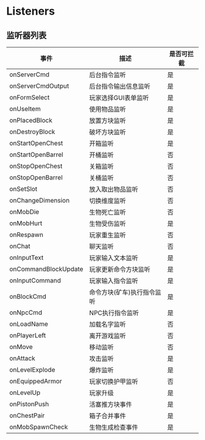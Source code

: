 # Listeners
## 监听器列表

事件 | 描述 | 是否可拦截
-|-|-
onServerCmd | 后台指令监听 | 是
onServerCmdOutput | 后台指令输出信息监听 | 是
onFormSelect | 玩家选择GUI表单监听 | 是
onUseItem | 使用物品监听 | 是
onPlacedBlock | 放置方块监听 | 是
onDestroyBlock | 破坏方块监听 | 是
onStartOpenChest | 开箱监听 | 是
onStartOpenBarrel | 开桶监听 | 否
onStopOpenChest | 关箱监听 | 否
onStopOpenBarrel | 关桶监听 | 否
onSetSlot | 放入取出物品监听 | 否
onChangeDimension | 切换维度监听 | 否
onMobDie | 生物死亡监听 | 否
onMobHurt | 生物受伤监听 | 是
onRespawn | 玩家重生监听 | 否
onChat | 聊天监听 | 否
onInputText | 玩家输入文本监听 | 是
onCommandBlockUpdate | 玩家更新命令方块监听 | 是
onInputCommand | 玩家输入指令监听 | 是
onBlockCmd | 命令方块(矿车)执行指令监听 | 是
onNpcCmd | NPC执行指令监听 | 是
onLoadName |  加载名字监听 | 否
onPlayerLeft | 离开游戏监听 | 否
onMove | 移动监听 | 否
onAttack | 攻击监听 | 是
onLevelExplode | 爆炸监听 | 是
onEquippedArmor | 玩家切换护甲监听 | 否
onLevelUp | 玩家升级 | 是
onPistonPush | 活塞推方块事件 | 是
onChestPair | 箱子合并事件 | 是
onMobSpawnCheck | 生物生成检查事件 | 是